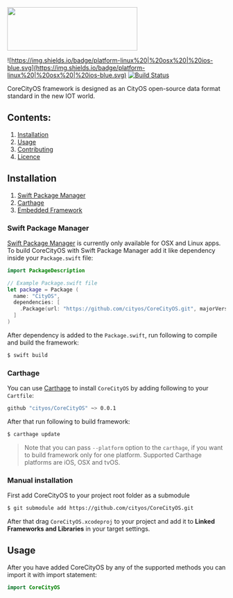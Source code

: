 <img src="http://i.imgur.com/wkQEhiu.png" width="300px" height="100px"/>

![https://img.shields.io/badge/platform-linux%20|%20osx%20|%20ios-blue.svg](https://img.shields.io/badge/platform-linux%20|%20osx%20|%20ios-blue.svg) [![Build Status](https://travis-ci.org/cityos/CoreCityOS.svg?branch=master)](https://travis-ci.org/cityos/CoreCityOS)

CoreCityOS framework is designed as an CityOS open-source data format standard in the new IOT world. 

## Contents:
1. [Installation](#installation)
2. [Usage](#usage)
3. [Contributing](#contributing)
4. [Licence](#licence)

## Installation
1. [Swift Package Manager](http://google.com)
2. [Carthage](http://google.com)
3. [Embedded Framework]()

### Swift Package Manager
[Swift Package Manager](https://github.com/apple/swift-package-manager) is currently only available for OSX and Linux apps. To build CoreCityOS with Swift Package Manager add it like dependency inside your `Package.swift` file:

```swift
import PackageDescription

// Example Package.swift file
let package = Package (
  name: "CityOS",
  dependencies: [
    .Package(url: "https://github.com/cityos/CoreCityOS.git", majorVersion: 1),
  ]
)
```

After dependency is added to the `Package.swift`, run following to compile and build the framework:
```bash
$ swift build
```
### Carthage
You can use [Carthage](https://github.com/Carthage/Carthage) to install `CoreCityOS` by adding following to your `Cartfile`:
```bash
github "cityos/CoreCityOS" ~> 0.0.1
```
After that run following to build framework:
```bash
$ carthage update
```
> Note that you can pass `--platform` option to the `carthage`, if you want to build framework only for one platform. Supported Carthage platforms are iOS, OSX and tvOS.

### Manual installation
First add CoreCityOS to your project root folder as a submodule
```bash
$ git submodule add https://github.com/cityos/CoreCityOS.git
```
After that drag `CoreCityOS.xcodeproj` to your project and add it to **Linked Frameworks and Libraries** in your target settings.

## Usage
After you have added CoreCityOS by any of the supported methods you can import it with import statement:
```swift
import CoreCityOS
```
